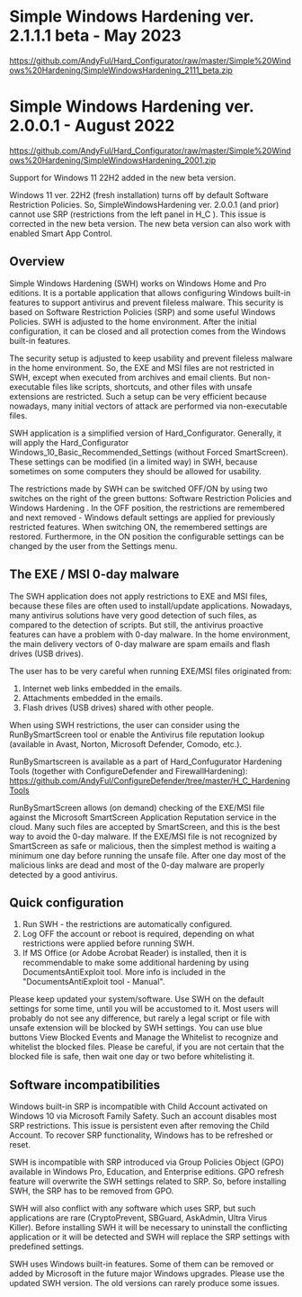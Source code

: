 # Simple Windows Hardening ver. 2.1.1.1 beta - May 2023
https://github.com/AndyFul/Hard_Configurator/raw/master/Simple%20Windows%20Hardening/SimpleWindowsHardening_2111_beta.zip

# Simple Windows Hardening ver. 2.0.0.1 - August 2022
https://github.com/AndyFul/Hard_Configurator/raw/master/Simple%20Windows%20Hardening/SimpleWindowsHardening_2001.zip

Support for Windows 11 22H2 added in the new beta version.

Windows 11 ver. 22H2 (fresh installation) turns off by default Software Restriction Policies. So, SimpleWindowsHardening ver. 
2.0.0.1 (and prior) cannot use SRP (restrictions from the left panel in H_C ). This issue is corrected in the new beta version.
The new beta version can also work with enabled Smart App Control.


## Overview
Simple Windows Hardening (SWH) works on Windows Home and Pro editions. It is a portable application that allows configuring Windows built-in features to support antivirus and prevent fileless malware. This security is based on Software Restriction Policies (SRP) and some useful Windows Policies. SWH is adjusted to the home environment. After the initial configuration, it can be closed and all protection comes from the Windows built-in features.

The security setup is adjusted to keep usability and prevent fileless malware in the home environment. So, the EXE and MSI files are not restricted in SWH, except when executed from archives and email clients. But non-executable files like scripts, shortcuts, and other files with unsafe extensions are restricted. Such a setup can be very efficient because nowadays, many initial vectors of attack are performed via non-executable files.

SWH application is a simplified version of Hard_Configurator. Generally, it will apply the Hard_Configurator Windows_10_Basic_Recommended_Settings (without Forced SmartScreen). These settings can be modified (in a limited way) in SWH, because sometimes on some computers they should be allowed for usability.

The restrictions made by SWH can be switched OFF/ON by using two switches on the right of the green buttons:   Software Restriction Policies   and   Windows Hardening . In the OFF position, the restrictions are remembered and next removed - Windows default settings are applied for previously restricted features. When switching ON, the remembered settings are restored. Furthermore, in the ON position the configurable settings can be changed by the user from the Settings menu.


## The EXE / MSI 0-day malware

The SWH application does not apply restrictions to EXE and MSI files, because these files are often used to install/update applications. Nowadays, many antivirus solutions have very good detection of such files, as compared to the detection of scripts. But still, the antivirus proactive features can have a problem with 0-day malware. In the home environment, the main delivery vectors of 0-day malware are spam emails and flash drives (USB drives). 

The user has to be very careful when running EXE/MSI files originated from:
1. Internet web links embedded in the emails.
2. Attachments embedded in the emails.
3. Flash drives (USB drives) shared with other people.

When using SWH restrictions, the user can consider using the RunBySmartScreen tool or enable the Antivirus file reputation
lookup (available in Avast, Norton, Microsoft Defender, Comodo, etc.). 

RunBySmartscreen is available as a part of Hard_Confugurator Hardening Tools (together with ConfigureDefender and FirewallHardening):
https://github.com/AndyFul/ConfigureDefender/tree/master/H_C_HardeningTools

RunBySmartScreen allows (on demand) checking of the EXE/MSI file against the Microsoft SmartScreen Application Reputation service in the cloud. Many such files are accepted by SmartScreen, and this is the best way to avoid the 0-day malware. If the EXE/MSI file is not recognized by SmartScreen as safe or malicious, then the simplest method is waiting a minimum one day before running the unsafe file. After one day most of the malicious links are dead and most of the 0-day malware are properly detected by a good antivirus.


## Quick configuration

1. Run SWH - the restrictions are automatically configured.
2. Log OFF the account or reboot is required, depending on what restrictions were applied before running SWH.
3. If MS Office (or Adobe Acrobat Reader) is installed, then it is recommendable to make some additional hardening by using
   DocumentsAntiExploit tool. More info is included in the "DocumentsAntiExploit tool - Manual". 
    
Please keep updated your system/software. Use SWH on the default settings for some time, until you will be accustomed to it. Most users will probably do not see any difference, but rarely a legal script or file with unsafe extension will be blocked by SWH settings. You can use blue buttons  View Blocked Events   and  Manage the Whitelist  to recognize and whitelist the blocked files. Please be careful, if you are not certain that the blocked file is safe, then wait one day or two before whitelisting it.


## Software  incompatibilities

Windows built-in SRP is incompatible with Child Account activated on Windows 10 via Microsoft Family Safety. Such an account disables most SRP restrictions. This issue is persistent even after removing the Child Account. To recover SRP functionality, Windows has to be refreshed or reset.

SWH is incompatible with SRP introduced via Group Policies Object (GPO) available in Windows Pro, Education, and Enterprise editions. GPO refresh feature will overwrite the SWH settings related to SRP. So, before installing SWH, the SRP has to be removed from GPO.

SWH will also conflict with any software which uses SRP, but such applications are rare (CryptoPrevent, SBGuard, AskAdmin, Ultra Virus Killer). Before installing SWH it will be necessary to uninstall the conflicting application or it will be detected and SWH will replace the SRP settings with predefined settings.

SWH uses Windows built-in features. Some of them can be removed or added by Microsoft in the future major Windows upgrades. Please use the updated SWH version. The old versions can rarely produce some issues.

